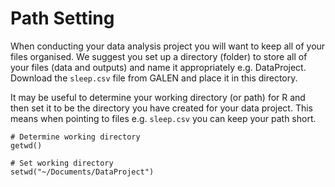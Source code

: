 # Path Setting

When conducting your data analysis project you will want to keep all of your files organised. We  suggest you set up a directory (folder) to store all of your files (data and outputs) and name it appropriately e.g. DataProject. Download the `sleep.csv` file from GALEN and place it in this directory. 

It may be useful to determine your working directory (or path) for R and then set it to be the directory you have created for your data project. This means when pointing to files e.g. `sleep.csv` you can keep your path short.

```{code-block}
# Determine working directory
getwd()

# Set working directory
setwd("~/Documents/DataProject")
```


